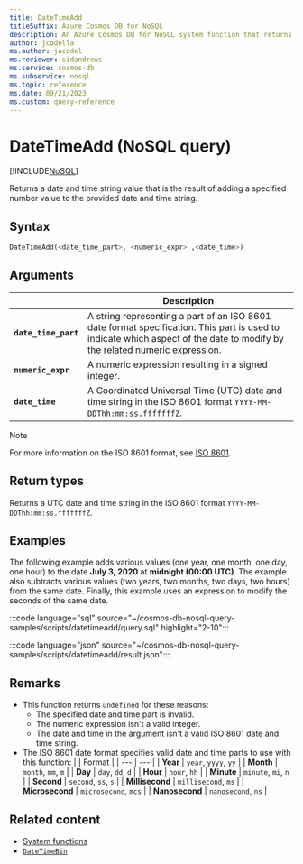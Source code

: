 ```yaml
---
title: DateTimeAdd
titleSuffix: Azure Cosmos DB for NoSQL
description: An Azure Cosmos DB for NoSQL system function that returns a datetime that's the resulting of adding a number to a part of the specified datetime.
author: jcodella
ms.author: jacodel
ms.reviewer: sidandrews
ms.service: cosmos-db
ms.subservice: nosql
ms.topic: reference
ms.date: 09/21/2023
ms.custom: query-reference
---
```


# DateTimeAdd (NoSQL query)

[!INCLUDE[NoSQL](../../includes/appliesto-nosql.md)]

Returns a date and time string value that is the result of adding a specified number value to the provided date and time string.
  
## Syntax
  
```sql
DateTimeAdd(<date_time_part>, <numeric_expr> ,<date_time>)
```

## Arguments

| | Description |
| --- | --- |
| **`date_time_part`** | A string representing a part of an ISO 8601 date format specification. This part is used to indicate which aspect of the date to modify by the related numeric expression. |
| **`numeric_expr`** | A numeric expression resulting in a signed integer. |
| **`date_time`** | A Coordinated Universal Time (UTC) date and time string in the ISO 8601 format `YYYY-MM-DDThh:mm:ss.fffffffZ`. |

> [!NOTE]
> For more information on the ISO 8601 format, see [ISO 8601](https://en.wikipedia.org/wiki/ISO_8601).

## Return types

Returns a UTC date and time string in the ISO 8601 format `YYYY-MM-DDThh:mm:ss.fffffffZ`.

## Examples

The following example adds various values (one year, one month, one day, one hour) to the date **July 3, 2020** at **midnight (00:00 UTC)**. The example also subtracts various values (two years, two months, two days, two hours) from the same date. Finally, this example uses an expression to modify the seconds of the same date.

:::code language="sql" source="~/cosmos-db-nosql-query-samples/scripts/datetimeadd/query.sql" highlight="2-10":::

:::code language="json" source="~/cosmos-db-nosql-query-samples/scripts/datetimeadd/result.json":::

## Remarks

- This function returns `undefined` for these reasons:
  - The specified date and time part is invalid.
  - The numeric expression isn't a valid integer.
  - The date and time in the argument isn't a valid ISO 8601 date and time string.
- The ISO 8601 date format specifies valid date and time parts to use with this function:
    | | Format |
    | --- | --- |
    | **Year** | `year`, `yyyy`, `yy` |
    | **Month** | `month`, `mm`, `m` |
    | **Day** | `day`, `dd`, `d` |
    | **Hour** | `hour`, `hh` |
    | **Minute** | `minute`, `mi`, `n` |
    | **Second** | `second`, `ss`, `s` |
    | **Millisecond** | `millisecond`, `ms` |
    | **Microsecond** | `microsecond`, `mcs` |
    | **Nanosecond** | `nanosecond`, `ns` |

## Related content

- [System functions](system-functions.yml)
- [`DateTimeBin`](datetimebin.md)
